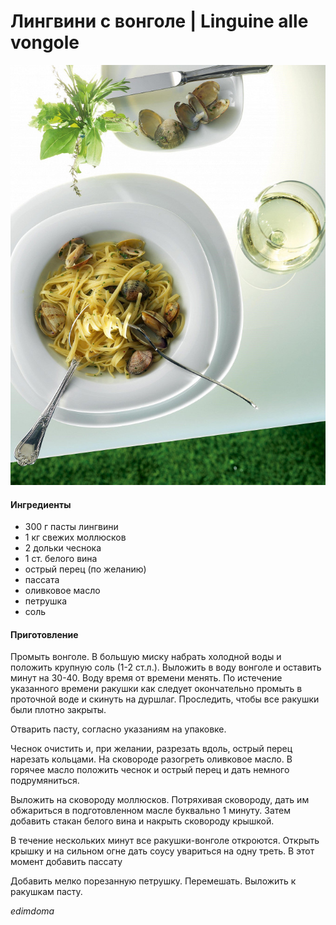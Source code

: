 # Лингвини с вонголе \| Linguine alle vongole

![Лингвини с вонголе](../../pics/p_o.jpg)

#### Ингредиенты

* 300 г пасты лингвини
* 1 кг свежих моллюсков
* 2 дольки чеснока
* 1 ст. белого вина
* острый перец \(по желанию\)
* пассата
* оливковое масло
* петрушка
* соль

#### Приготовление

Промыть вонголе. В большую миску набрать холодной воды и положить крупную соль \(1-2 ст.л.\). Выложить в воду вонголе и оставить минут на 30-40. Воду время от времени менять. По истечение указанного времени ракушки как следует окончательно промыть в проточной воде и скинуть на дуршлаг. Проследить, чтобы все ракушки были плотно закрыты.

Отварить пасту, согласно указаниям на упаковке.

Чеснок очистить и, при желании, разрезать вдоль, острый перец нарезать кольцами. На сковороде разогреть оливковое масло. В горячее масло положить чеснок и острый перец и дать немного подрумяниться.

Выложить на сковороду моллюсков. Потряхивая сковороду, дать им обжариться в подготовленном масле буквально 1 минуту. Затем добавить стакан белого вина и накрыть сковороду крышкой.

В течение нескольких минут все ракушки-вонголе откроются. Открыть крышку и на сильном огне дать соусу увариться на одну треть. В этот момент добавить пассату

Добавить мелко порезанную петрушку. Перемешать. Выложить к ракушкам пасту.

*edimdoma*
